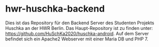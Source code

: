 # hwr-huschka-backend

Dies ist das Repository für den Backend Server des Studenten Projekts Huschka an der HWR Berlin. Das Haupt-Repository ist zu finden unter: https://github.com/HuSchKa2020/huschka-android.
Auf dem Server befindet sich ein Apache2 Webserver mit einer Maria DB und PHP 7.
